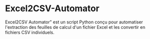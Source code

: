 # Excel2CSV-Automator
Excel2CSV Automator" est un script Python conçu pour automatiser l'extraction des feuilles de calcul d'un fichier Excel et les convertir en fichiers CSV individuels. 
